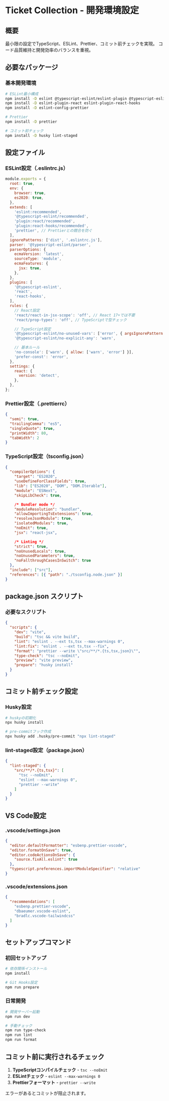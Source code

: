 # Ticket Collection - 開発環境設定

## 概要
最小限の設定でTypeScript、ESLint、Prettier、コミット前チェックを実現。
コード品質維持と開発効率のバランスを重視。

## 必要なパッケージ

### 基本開発環境
```bash
# ESLint最小構成
npm install -D eslint @typescript-eslint/eslint-plugin @typescript-eslint/parser
npm install -D eslint-plugin-react eslint-plugin-react-hooks
npm install -D eslint-config-prettier

# Prettier
npm install -D prettier

# コミット前チェック
npm install -D husky lint-staged
```

## 設定ファイル

### ESLint設定（.eslintrc.js）
```javascript
module.exports = {
  root: true,
  env: {
    browser: true,
    es2020: true,
  },
  extends: [
    'eslint:recommended',
    '@typescript-eslint/recommended',
    'plugin:react/recommended',
    'plugin:react-hooks/recommended',
    'prettier', // Prettierとの競合を防ぐ
  ],
  ignorePatterns: ['dist', '.eslintrc.js'],
  parser: '@typescript-eslint/parser',
  parserOptions: {
    ecmaVersion: 'latest',
    sourceType: 'module',
    ecmaFeatures: {
      jsx: true,
    },
  },
  plugins: [
    '@typescript-eslint',
    'react',
    'react-hooks',
  ],
  rules: {
    // React設定
    'react/react-in-jsx-scope': 'off', // React 17+では不要
    'react/prop-types': 'off', // TypeScriptで型チェック

    // TypeScript設定
    '@typescript-eslint/no-unused-vars': ['error', { argsIgnorePattern: '^_' }],
    '@typescript-eslint/no-explicit-any': 'warn',

    // 基本ルール
    'no-console': ['warn', { allow: ['warn', 'error'] }],
    'prefer-const': 'error',
  },
  settings: {
    react: {
      version: 'detect',
    },
  },
};
```

### Prettier設定（.prettierrc）
```json
{
  "semi": true,
  "trailingComma": "es5",
  "singleQuote": true,
  "printWidth": 80,
  "tabWidth": 2
}
```

### TypeScript設定（tsconfig.json）
```json
{
  "compilerOptions": {
    "target": "ES2020",
    "useDefineForClassFields": true,
    "lib": ["ES2020", "DOM", "DOM.Iterable"],
    "module": "ESNext",
    "skipLibCheck": true,

    /* Bundler mode */
    "moduleResolution": "bundler",
    "allowImportingTsExtensions": true,
    "resolveJsonModule": true,
    "isolatedModules": true,
    "noEmit": true,
    "jsx": "react-jsx",

    /* Linting */
    "strict": true,
    "noUnusedLocals": true,
    "noUnusedParameters": true,
    "noFallthroughCasesInSwitch": true
  },
  "include": ["src"],
  "references": [{ "path": "./tsconfig.node.json" }]
}
```

## package.json スクリプト

### 必要なスクリプト
```json
{
  "scripts": {
    "dev": "vite",
    "build": "tsc && vite build",
    "lint": "eslint . --ext ts,tsx --max-warnings 0",
    "lint:fix": "eslint . --ext ts,tsx --fix",
    "format": "prettier --write \"src/**/*.{ts,tsx,json}\"",
    "type-check": "tsc --noEmit",
    "preview": "vite preview",
    "prepare": "husky install"
  }
}
```

## コミット前チェック設定

### Husky設定
```bash
# huskyの初期化
npx husky install

# pre-commitフック作成
npx husky add .husky/pre-commit "npx lint-staged"
```

### lint-staged設定（package.json）
```json
{
  "lint-staged": {
    "src/**/*.{ts,tsx}": [
      "tsc --noEmit",
      "eslint --max-warnings 0",
      "prettier --write"
    ]
  }
}
```

## VS Code設定

### .vscode/settings.json
```json
{
  "editor.defaultFormatter": "esbenp.prettier-vscode",
  "editor.formatOnSave": true,
  "editor.codeActionsOnSave": {
    "source.fixAll.eslint": true
  },
  "typescript.preferences.importModuleSpecifier": "relative"
}
```

### .vscode/extensions.json
```json
{
  "recommendations": [
    "esbenp.prettier-vscode",
    "dbaeumer.vscode-eslint",
    "bradlc.vscode-tailwindcss"
  ]
}
```

## セットアップコマンド

### 初回セットアップ
```bash
# 依存関係インストール
npm install

# Git Hooks設定
npm run prepare
```

### 日常開発
```bash
# 開発サーバー起動
npm run dev

# 手動チェック
npm run type-check
npm run lint
npm run format
```

## コミット前に実行されるチェック

1. **TypeScriptコンパイルチェック** - `tsc --noEmit`
2. **ESLintチェック** - `eslint --max-warnings 0`
3. **Prettierフォーマット** - `prettier --write`

エラーがあるとコミットが阻止されます。